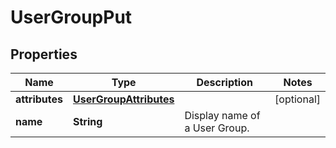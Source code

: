 
# UserGroupPut

## Properties
Name | Type | Description | Notes
------------ | ------------- | ------------- | -------------
**attributes** | [**UserGroupAttributes**](UserGroupAttributes.md) |  |  [optional]
**name** | **String** | Display name of a User Group. | 



